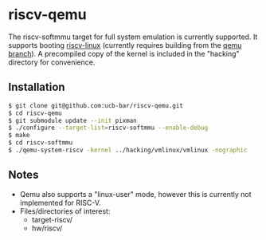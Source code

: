 riscv-qemu
=========

The riscv-softmmu target for full system emulation is currently supported. 
It supports booting [riscv-linux] \(currently requires building from the 
[qemu branch]\). A precompiled copy of the kernel is included in the "hacking" 
directory for convenience.

Installation
--------------

```sh
$ git clone git@github.com:ucb-bar/riscv-qemu.git
$ cd riscv-qemu
$ git submodule update --init pixman
$ ./configure --target-list=riscv-softmmu --enable-debug
$ make
$ cd riscv-softmmu
$ ./qemu-system-riscv -kernel ../hacking/vmlinux/vmlinux -nographic
```

Notes
-----

- Qemu also supports a "linux-user" mode, however this is currently not implemented for RISC-V.
- Files/directories of interest:
  - target-riscv/
  - hw/riscv/

[riscv-linux]:https://github.com/ucb-bar/riscv-linux
[qemu branch]:https://github.com/ucb-bar/riscv-linux/tree/qemu
